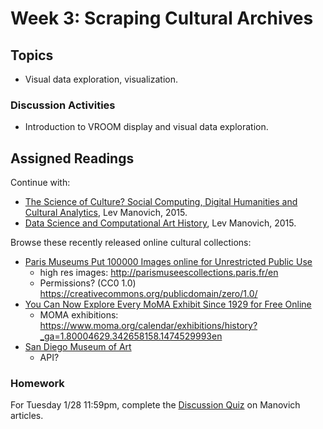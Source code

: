 # Week 3: Scraping Cultural Archives

## Topics

* Visual data exploration, visualization.

### Discussion Activities

* Introduction to VROOM display and visual data exploration.

## Assigned Readings

Continue with:

* [The Science of Culture? Social Computing, Digital Humanities and Cultural Analytics](http://manovich.net/content/04-projects/088-cultural-analytics-social-computing/cultural_analytics_article_final.pdf), Lev Manovich, 2015. 
* [Data Science and Computational Art History](http://manovich.net/content/04-projects/087-data-science/manovich_digital_art_history.pdf), Lev Manovich, 2015.

Browse these recently released online cultural collections:
* [Paris Museums Put 100000 Images online for Unrestricted Public Use](https://kottke.org/20/01/paris-museums-put-100000-images-online-for-unrestricted-public-use?fbclid=IwAR2PvXu2t8tF5c62R9TneZ83KW1klLtr9YjHQz8T7jddY-6AWFxGqlPjs5A)
  * high res images: http://parismuseescollections.paris.fr/en
  * Permissions? (CC0 1.0) https://creativecommons.org/publicdomain/zero/1.0/
* [You Can Now Explore Every MoMA Exhibit Since 1929 for Free Online](https://mymodernmet.com/museum-of-modern-art-exhibition-history/?fbclid=IwAR3LkAPAXmDJ4C9zJn6ujfmhh2zNp6GJL9ysHTMgoKPS5ARp8jx3EklaIUk)
  * MOMA exhibitions: https://www.moma.org/calendar/exhibitions/history?_ga=1.80004629.342658158.1474529993en 
* [San Diego Museum of Art](https://www.sdmart.org/collections/)
  * API?

### Homework

For Tuesday 1/28 11:59pm, complete the [Discussion Quiz](https://github.com/roberttwomey/DSC180A-Quantifying-Style/blob/master/02-Cultural_Analytics.md#discussion-questions) on Manovich articles.
